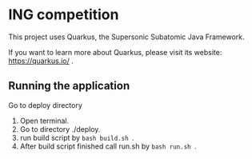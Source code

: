 # ING competition

This project uses Quarkus, the Supersonic Subatomic Java Framework.

If you want to learn more about Quarkus, please visit its website: https://quarkus.io/ .

## Running the application

Go to deploy directory 
1. Open terminal.
2. Go to directory ./deploy.
3. run build script by ```bash build.sh ```.
4. After build script finished call run.sh by ```bash run.sh ```.
